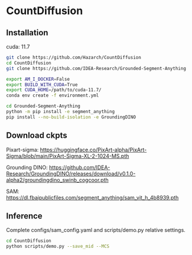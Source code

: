 # CountDiffusion

## Installation
cuda: 11.7
```bash
git clone https://github.com/Hazarch/CountDiffusion
cd CountDiffusion
git clone https://github.com/IDEA-Research/Grounded-Segment-Anything

export AM_I_DOCKER=False
export BUILD_WITH_CUDA=True
export CUDA_HOME=/path/to/cuda-11.7/
conda env create -f environment.yml

cd Grounded-Segment-Anything
python -m pip install -e segment_anything
pip install --no-build-isolation -e GroundingDINO
```

## Download ckpts
Pixart-sigma: https://huggingface.co/PixArt-alpha/PixArt-Sigma/blob/main/PixArt-Sigma-XL-2-1024-MS.pth

Grounding DINO: https://github.com/IDEA-Research/GroundingDINO/releases/download/v0.1.0-alpha2/groundingdino_swinb_cogcoor.pth

SAM: https://dl.fbaipublicfiles.com/segment_anything/sam_vit_h_4b8939.pth

## Inference
Complete configs/sam_config.yaml and scripts/demo.py relative settings.
```bash
cd CountDiffusion
python scripts/demo.py --save_mid --MCS
```
